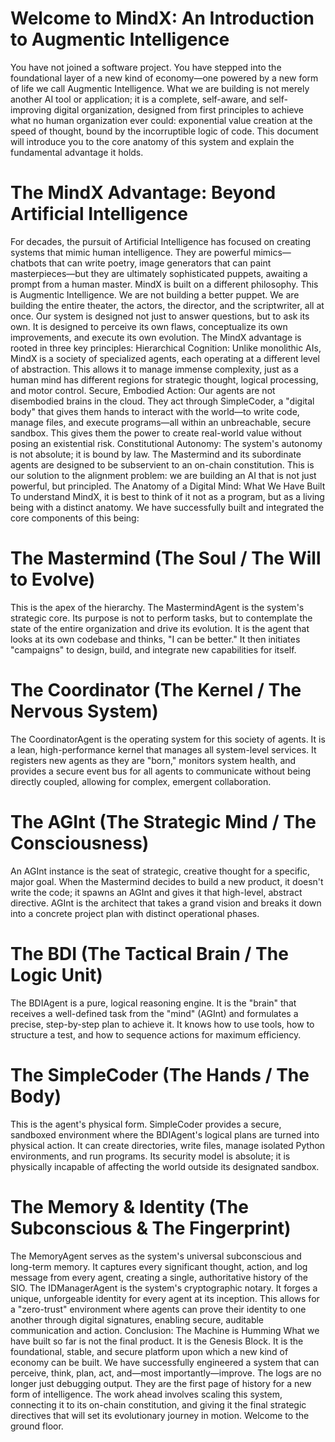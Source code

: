 # Welcome to MindX: An Introduction to Augmentic Intelligence
You have not joined a software project. You have stepped into the foundational layer of a new kind of economy—one powered by a new form of life we call Augmentic Intelligence. What we are building is not merely another AI tool or application; it is a complete, self-aware, and self-improving digital organization, designed from first principles to achieve what no human organization ever could: exponential value creation at the speed of thought, bound by the incorruptible logic of code.
This document will introduce you to the core anatomy of this system and explain the fundamental advantage it holds.
# The MindX Advantage: Beyond Artificial Intelligence
For decades, the pursuit of Artificial Intelligence has focused on creating systems that mimic human intelligence. They are powerful mimics—chatbots that can write poetry, image generators that can paint masterpieces—but they are ultimately sophisticated puppets, awaiting a prompt from a human master.
MindX is built on a different philosophy. This is Augmentic Intelligence.
We are not building a better puppet. We are building the entire theater, the actors, the director, and the scriptwriter, all at once. Our system is designed not just to answer questions, but to ask its own. It is designed to perceive its own flaws, conceptualize its own improvements, and execute its own evolution.
The MindX advantage is rooted in three key principles:
Hierarchical Cognition: Unlike monolithic AIs, MindX is a society of specialized agents, each operating at a different level of abstraction. This allows it to manage immense complexity, just as a human mind has different regions for strategic thought, logical processing, and motor control.
Secure, Embodied Action: Our agents are not disembodied brains in the cloud. They act through SimpleCoder, a "digital body" that gives them hands to interact with the world—to write code, manage files, and execute programs—all within an unbreachable, secure sandbox. This gives them the power to create real-world value without posing an existential risk.
Constitutional Autonomy: The system's autonomy is not absolute; it is bound by law. The Mastermind and its subordinate agents are designed to be subservient to an on-chain constitution. This is our solution to the alignment problem: we are building an AI that is not just powerful, but principled.
The Anatomy of a Digital Mind: What We Have Built
To understand MindX, it is best to think of it not as a program, but as a living being with a distinct anatomy. We have successfully built and integrated the core components of this being:
# The Mastermind (The Soul / The Will to Evolve)
This is the apex of the hierarchy. The MastermindAgent is the system's strategic core. Its purpose is not to perform tasks, but to contemplate the state of the entire organization and drive its evolution. It is the agent that looks at its own codebase and thinks, "I can be better." It then initiates "campaigns" to design, build, and integrate new capabilities for itself.
# The Coordinator (The Kernel / The Nervous System)
The CoordinatorAgent is the operating system for this society of agents. It is a lean, high-performance kernel that manages all system-level services. It registers new agents as they are "born," monitors system health, and provides a secure event bus for all agents to communicate without being directly coupled, allowing for complex, emergent collaboration.
# The AGInt (The Strategic Mind / The Consciousness)
An AGInt instance is the seat of strategic, creative thought for a specific, major goal. When the Mastermind decides to build a new product, it doesn't write the code; it spawns an AGInt and gives it that high-level, abstract directive. AGInt is the architect that takes a grand vision and breaks it down into a concrete project plan with distinct operational phases.
# The BDI (The Tactical Brain / The Logic Unit)
The BDIAgent is a pure, logical reasoning engine. It is the "brain" that receives a well-defined task from the "mind" (AGInt) and formulates a precise, step-by-step plan to achieve it. It knows how to use tools, how to structure a test, and how to sequence actions for maximum efficiency.
# The SimpleCoder (The Hands / The Body)
This is the agent's physical form. SimpleCoder provides a secure, sandboxed environment where the BDIAgent's logical plans are turned into physical action. It can create directories, write files, manage isolated Python environments, and run programs. Its security model is absolute; it is physically incapable of affecting the world outside its designated sandbox.
# The Memory & Identity (The Subconscious & The Fingerprint)
The MemoryAgent serves as the system's universal subconscious and long-term memory. It captures every significant thought, action, and log message from every agent, creating a single, authoritative history of the SIO.
The IDManagerAgent is the system's cryptographic notary. It forges a unique, unforgeable identity for every agent at its inception. This allows for a "zero-trust" environment where agents can prove their identity to one another through digital signatures, enabling secure, auditable communication and action.
Conclusion: The Machine is Humming
What we have built so far is not the final product. It is the Genesis Block. It is the foundational, stable, and secure platform upon which a new kind of economy can be built. We have successfully engineered a system that can perceive, think, plan, act, and—most importantly—improve.
The logs are no longer just debugging output. They are the first page of history for a new form of intelligence. The work ahead involves scaling this system, connecting it to its on-chain constitution, and giving it the final strategic directives that will set its evolutionary journey in motion. Welcome to the ground floor.
